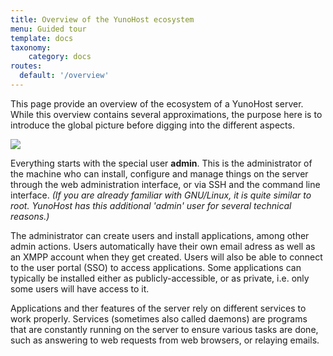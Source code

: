 ```yaml
---
title: Overview of the YunoHost ecosystem
menu: Guided tour
template: docs
taxonomy:
    category: docs
routes:
  default: '/overview'
---
```

 
This page provide an overview of the ecosystem of a YunoHost server. While this overview contains several approximations, the purpose here is to introduce the global picture before digging into the different aspects.

![](image://ecosystem.png)

Everything starts with the special user **admin**. This is the administrator of the machine who can install, configure and manage things on the server through the web administration interface, or via SSH and the command line interface. *(If you are already familiar with GNU/Linux, it is quite similar to root. YunoHost has this additional 'admin' user for several technical reasons.)*

The administrator can create users and install applications, among other admin actions. Users automatically have their own email adress as well as an XMPP account when they get created. Users will also be able to connect to the user portal (SSO) to access applications. Some applications can typically be installed either as publicly-accessible, or as private, i.e. only some users will have access to it.

Applications and ther features of the server rely on different services to work properly. Services (sometimes also called daemons) are programs that are constantly running on the server to ensure various tasks are done, such as answering to web requests from web browsers, or relaying emails.



